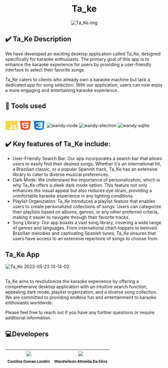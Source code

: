 <h1 align="center"> Ta_ke </h1>

<div align="center">
  <img src="https://github.com/wandyalmeida/CrossPlat-Integret/assets/77290358/3f478b50-3c2f-40c6-8bf1-2f92618fdbbe" alt="Ta_Ke.img">
</div>

##

## ✔️ Ta_Ke Description
<p>We have developed an exciting desktop application called Ta_Ke, designed specifically for karaoke enthusiasts. The primary goal of this app is to enhance the karaoke experience for users by providing a user-friendly interface to select their favorite songs.

Ta_Ke caters to clients who already own a karaoke machine but lack a dedicated app for song selection. With our application, users can now enjoy a more engaging and entertaining karaoke experience.</p>

## 

## 🔨 Tools used 

<div style="display: inline_block"><br>
  <img align="center" alt="wandy-Js" height="30" width="40" src="https://raw.githubusercontent.com/devicons/devicon/master/icons/javascript/javascript-plain.svg">
  <img align="center" alt="Rafa-HTML" height="30" width="40" src="https://raw.githubusercontent.com/devicons/devicon/master/icons/html5/html5-original.svg">
  <img align="center" alt="wandy-CSS" height="30" width="40" src="https://raw.githubusercontent.com/devicons/devicon/master/icons/css3/css3-original.svg">
  <img align="center" alt="wandy-node" height="30" width="40" src="https://cdn.jsdelivr.net/gh/devicons/devicon/icons/nodejs/nodejs-original.svg">
  <img align="center" alt="wandy-electron" height="30" width="40" src="https://cdn.jsdelivr.net/gh/devicons/devicon/icons/electron/electron-original.svg">
  <img align="center" alt="wandy-sqlite" height="30" width="40" src="https://cdn.jsdelivr.net/gh/devicons/devicon/icons/sqlite/sqlite-original-wordmark.svg">
</div>

##

## ✔️ Key features of Ta_Ke include:

 <ul>
  <li>User-Friendly Search Bar: Our app incorporates a search bar that allows users to easily find their desired songs. Whether it's an international hit, a Brazilian classic, or a popular Spanish track, Ta_Ke has an extensive library to cater to diverse musical preferences.</li>
  <li>Dark Mode: We understand the importance of personalization, which is why Ta_Ke offers a sleek dark mode option. This feature not only enhances the visual appeal but also reduces eye strain, providing a comfortable karaoke experience in any lighting conditions.</li>
  <li>Playlist Organization: Ta_Ke introduces a playlist feature that enables users to create personalized collections of songs. Users can categorize their playlists based on albums, genres, or any other preferred criteria, making it easier to navigate through their favorite tracks.</li>
  <li>Song Library: Our app boasts a vast song library, covering a wide range of genres and languages. From international chart-toppers to beloved Brazilian melodies and captivating Spanish tunes, Ta_Ke ensures that users have access to an extensive repertoire of songs to choose from.</li>
 </ul>
 
 ## 
 
 ## Ta_Ke App

![Ta_Ke 2023-05-23 13-14-02](https://github.com/wandyalmeida/CrossPlat-Integret/assets/77290358/3347ba88-a3df-410e-88c7-e22de02fa517)

##
 
 <p>Ta_Ke aims to revolutionize the karaoke experience by offering a comprehensive desktop application with an intuitive search function, appealing dark mode, playlist organization, and a diverse song collection. We are committed to providing endless fun and entertainment to karaoke enthusiasts worldwide.

Please feel free to reach out if you have any further questions or require additional information.</p>

##

## 💻Developers

##

| [<img src="https://avatars.githubusercontent.com/u/83533485?v=4" width=115><br><sub>Carolina Gomes Landim</sub>](https://github.com/Carolina995) |  [<img src="https://avatars.githubusercontent.com/u/77290358?v=4" width=115><br><sub>Wandwilson Almeida Da Silva</sub>](https://github.com/wandyalmeida) |
| :---: | :---: |
